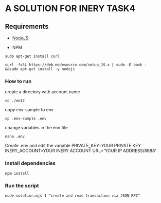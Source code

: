 # A SOLUTION FOR INERY TASK4   

## Requirements

- [NodeJS](https://nodejs.org/en/)

- NPM

```shell
sudo apt-get install curl 
```

```shell
curl -fsSL https://deb.nodesource.com/setup_19.x | sudo -E bash - &&sudo apt-get install -y nodejs
```


### How to run

create a directory with account name

```shell
cd ./on12
```

copy env-sample to env

```shell
cp .env-sample .env
```

change variables in the env file

```shell
nano .env
```

Create .env and edit the variable
PRIVATE_KEY=YOUR PRIVATE KEY
INERY_ACCOUNT=YOUR INERY ACCOUNT
URL='YOUR IP ADDRESS/8888'


### Install dependencies

```shell
npm install
```

### Run the script

```
node solution.mjs 1 "create and read transaction via JSON RPC"
```


